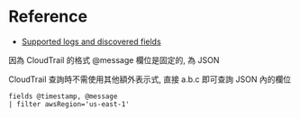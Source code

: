 # Reference

- [Supported logs and discovered fields](https://docs.aws.amazon.com/AmazonCloudWatch/latest/logs/CWL_AnalyzeLogData-discoverable-fields.html#CWL_AnalyzeLogData-discoverable-JSON-logs)

因為 CloudTrail 的格式 @message 欄位是固定的, 為 JSON

CloudTrail 查詢時不需使用其他額外表示式, 直接 a.b.c 即可查詢 JSON 內的欄位

```
fields @timestamp, @message
| filter awsRegion='us-east-1'
```
